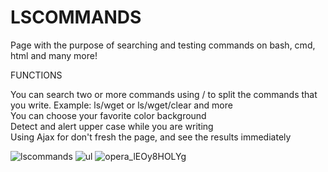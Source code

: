 <h1> LSCOMMANDS </h1>

Page with the purpose of searching and testing commands on bash, cmd, html and many more!


   FUNCTIONS
  
   You can search two or more commands using / to split the commands that you write. Example: ls/wget or ls/wget/clear and more<br>
   You can choose your favorite color background<br>
   Detect and alert upper case while you are writing<br>
   Using Ajax for don't fresh the page, and see the results immediately<br>
    
   
   
   ![lscommands](https://user-images.githubusercontent.com/48721794/58492054-73c32580-8170-11e9-9789-a72908f1a6c9.gif)
   ![ul](https://user-images.githubusercontent.com/48721794/58492091-89384f80-8170-11e9-8275-d8dd8a17d052.png)
   ![opera_lEOy8HOLYg](https://user-images.githubusercontent.com/48721794/58492148-a2d99700-8170-11e9-94c5-3ecbf424e398.png)
   
   
   
